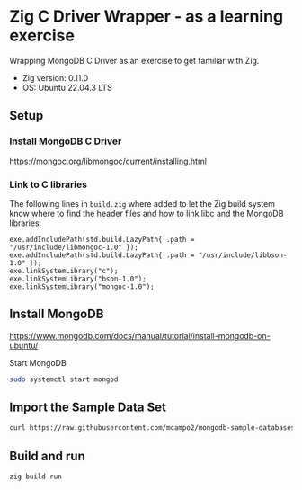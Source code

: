 #  Zig C Driver Wrapper - as a learning exercise

Wrapping MongoDB C Driver as an exercise to get familiar with Zig.

- Zig version: 0.11.0
- OS: Ubuntu 22.04.3 LTS

## Setup

### Install MongoDB C Driver

https://mongoc.org/libmongoc/current/installing.html


### Link to C libraries

The following lines in `build.zig` where added to let the Zig build system know where to find the header files and how to link libc and the MongoDB libraries.

```zig
exe.addIncludePath(std.build.LazyPath{ .path = "/usr/include/libmongoc-1.0" });
exe.addIncludePath(std.build.LazyPath{ .path = "/usr/include/libbson-1.0" });
exe.linkSystemLibrary("c");
exe.linkSystemLibrary("bson-1.0");
exe.linkSystemLibrary("mongoc-1.0");
```

## Install MongoDB

https://www.mongodb.com/docs/manual/tutorial/install-mongodb-on-ubuntu/

Start MongoDB

```sh
sudo systemctl start mongod
```

## Import the Sample Data Set

```sh
curl https://raw.githubusercontent.com/mcampo2/mongodb-sample-databases/master/sample_airbnb/listingsAndReviews.json | mongoimport -h localhost:27017 --db sample_airbnb --collection listings
```

## Build and run

```sh
zig build run
```